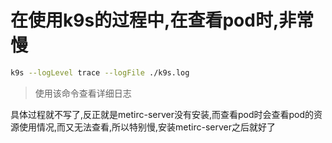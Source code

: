 # 在使用k9s的过程中,在查看pod时,非常慢

```bash
k9s --logLevel trace --logFile ./k9s.log
```

> 使用该命令查看详细日志

具体过程就不写了,反正就是metirc-server没有安装,而查看pod时会查看pod的资源使用情况,而又无法查看,所以特别慢,安装metirc-server之后就好了